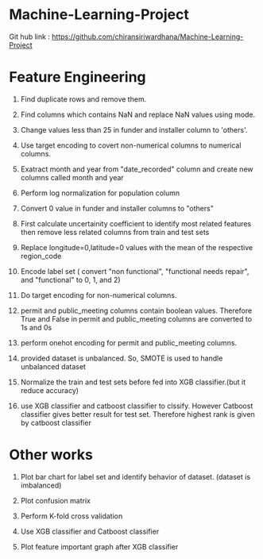 # Machine-Learning-Project

Git hub link : https://github.com/chiransiriwardhana/Machine-Learning-Project

# Feature Engineering

1. Find duplicate rows and remove them.

2. Find columns which contains NaN and replace NaN values using mode. 

3. Change values less than 25 in funder and installer column to 'others'.

4. Use target encoding to covert non-numerical columns to numerical columns.

5. Exatract month and year from "date_recorded" column and create new columns called month and year

6. Perform log normalization for population column

7. Convert 0 value in funder and installer columns to "others"

8. First calculate uncertainity coefficient to identify most related features then remove less related columns from train and test sets

9. Replace longitude=0,latitude=0 values with the mean of the respective region_code

10. Encode label set ( convert "non functional", "functional needs repair", and "functional" to 0, 1, and 2)

11. Do target encoding for non-numerical columns.

12. permit and public_meeting columns contain boolean values. Therefore True and False in permit and public_meeting columns are converted to 1s and 0s

13. perform onehot encoding for permit and public_meeting columns.

14. provided dataset is unbalanced. So, SMOTE is used to handle unbalanced dataset

14. Normalize the train and test sets before fed into XGB classifier.(but it reduce accuracy)

15. use XGB classifier and catboost classifier to clssify. However Catboost classifier gives better result for test set. Therefore highest rank is given by catboost classifier



# Other works

1. Plot bar chart for label set and identify behavior of dataset. (dataset is imbalanced)

2. Plot confusion matrix

3. Perform K-fold cross validation

4. Use XGB classifier and Catboost classifier

5. Plot feature important graph after XGB classifier
